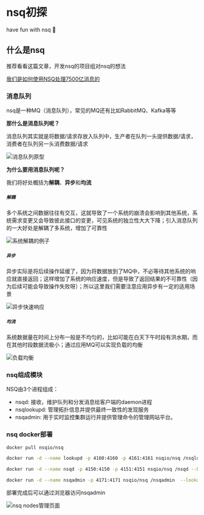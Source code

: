 # nsq初探


have fun with nsq 🚀

## 什么是nsq

推荐看看这篇文章，开发nsq的项目组对nsq的想法

[我们是如何使用NSQ处理7500亿消息的](http://www.jfh.com/jfperiodical/article/1949?)



### 消息队列

nsq是一种MQ（消息队列），常见的MQ还有比如RabbitMQ、Kafka等等

**那什么是消息队列呢？**

消息队列其实就是将数据/请求存放入队列中，生产者在队列一头提供数据/请求，消费者在队列另一头消费数据/请求

![](https://i.loli.net/2020/12/26/VxpmnR2QqTN6XuC.png "消息队列原型")

**为什么要用消息队列呢？**

我们将好处概括为**解耦**、**异步**和**均流**

##### `解耦`

多个系统之间数据往往有交互，这就导致了一个系统的崩溃会影响到其他系统，系统需求变更又会导致彼此接口的变更，可见系统的独立性大大下降；引入消息队列的一大好处是解耦了多系统，增加了可靠性

![](https://i.loli.net/2020/12/26/otRUYmywa8eZxlq.png "系统解耦的例子")



##### `异步`

异步实际是将后续操作延缓了，因为将数据放到了MQ中，不必等待其他系统的响应就直接返回；这样增加了系统的响应速度，但是导致了返回结果的不可靠性（因为后续可能会导致操作失败呀）；所以这里我们需要注意应用异步有一定的适用场景

![](https://i.loli.net/2020/12/26/9zRquQV7Lnk4rSM.png "异步快速响应")



##### `均流`

系统数据量在时间上分布一般是不均匀的，比如可能在白天下午时段有洪水期，而在其他时段数据流极小；通过应用MQ可以实现负载的均衡

![](https://i.loli.net/2020/12/26/nQU7lKWm6Lu2zd9.png "负载均衡")

### nsq组成模块

NSQ由3个进程组成：

- nsqd: 接收，维护队列和分发消息给客户端的daemon进程
- nsqlookupd: 管理拓扑信息并提供最终一致性的发现服务
- nsqadmin: 用于实时监控集群运行并提供管理命令的管理网站平台。



### nsq docker部署

```bash
docker pull nsqio/nsq

docker run -d --name lookupd -p 4160:4160 -p 4161:4161 nsqio/nsq /nsqlookupd

docker run -d --name nsqd -p 4150:4150 -p 4151:4151 nsqio/nsq /nsqd --broadcast-address=149.28.73.98 --lookupd-tcp-address=149.28.73.98:4160

docker run -d --name nsqadmin -p 4171:4171 nsqio/nsq /nsqadmin  --lookupd-http-address=149.28.73.98:4161
```

部署完成后可以通过浏览器访问nsqadmin

![](https://i.loli.net/2020/12/26/vGlgxypTqCSmIbR.png "nsq nodes管理页面")
